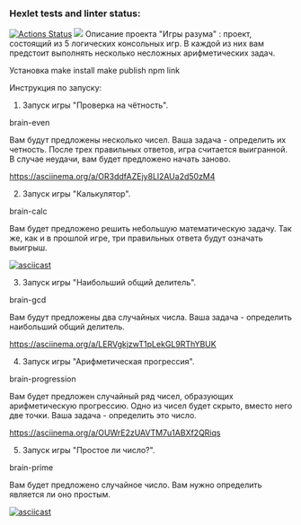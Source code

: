 ### Hexlet tests and linter status:
[![Actions Status](https://github.com/AntonAndreev1208/frontend-project-lvl1/workflows/hexlet-check/badge.svg)](https://github.com/AntonAndreev1208/frontend-project-lvl1/actions)
<a href="https://codeclimate.com/github/AntonAndreev1208/frontend-project-lvl1/maintainability"><img src="https://api.codeclimate.com/v1/badges/5bbcdeb929cefe2d1fce/maintainability" /></a>
Описание проекта
"Игры разума" : проект, состоящий из 5 логических консольных игр. В каждой из них вам предстоит выполнять несколько несложных арифметических задач. 

Установка
make install
make publish
npm link

Инструкция по запуску:
1. Запуск игры "Проверка на чётность".  

brain-even

Вам будут предложены несколько чисел. Ваша задача - определить их четность.  После трех правильных ответов, игра считается выигранной. В случае неудачи, вам будет предложено начать заново. 

https://asciinema.org/a/OR3ddfAZEjy8Ll2AUa2d50zM4

2. Запуск игры "Калькулятор".

brain-calc

Вам будет предложено решить небольшую математическую задачу. Так же, как и в прошлой игре, три правильных ответа будут означать выигрыш. 

[![asciicast](https://asciinema.org/a/Se8LeQha626ctdS1pRSiulDeR.svg)](https://asciinema.org/a/Se8LeQha626ctdS1pRSiulDeR)

3. Запуск игры "Наибольший общий делитель".

brain-gcd

Вам будут предложены два случайных числа. Ваша задача - определить наибольший общий делитель. 

https://asciinema.org/a/LERVgkjzwT1pLekGL9RThYBUK

4. Запуск игры "Арифметическая прогрессия".

brain-progression

Вам будет предложен случайный ряд чисел, образующих арифметическую прогрессию. Одно из чисел будет скрыто, вместо него две точки. Ваша задача - определить это число.

https://asciinema.org/a/OUWrE2zUAVTM7u1ABXf2QRiqs

5. Запуск игры "Простое ли число?".

brain-prime

Вам будет предложено случайное число. Вам нужно определить является ли оно простым. 

[![asciicast](https://asciinema.org/a/OaBYj2glo4Yet5HaVDMSnxvZS.svg)](https://asciinema.org/a/OaBYj2glo4Yet5HaVDMSnxvZS)
  
